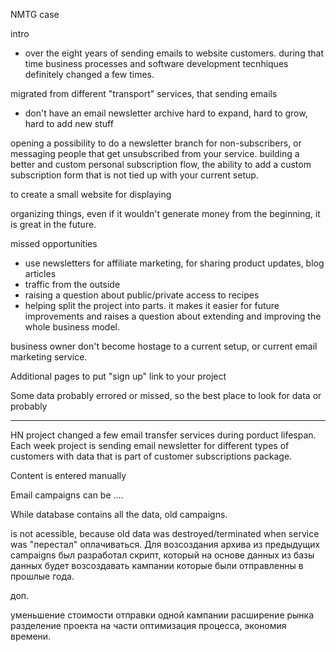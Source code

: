 NMTG case

intro 
- over the eight years of sending emails to website customers.
during that time business processes and software development tecnhiques definitely changed a few times. 

migrated from different "transport" services, that sending emails

- don't have an email newsletter archive
hard to expand, hard to grow, hard to add new stuff

opening a possibility to do a newsletter branch for non-subscribers, or messaging people that get unsubscribed from your service.
building a better and custom personal subscription flow, 
the ability to add a custom subscription form that is not tied up with your current setup.

to create a small website for displaying 



organizing things, even if it wouldn't generate money from the beginning, it is great in the future.


missed opportunities
- use newsletters for affiliate marketing, for sharing product updates, blog articles
- traffic from the outside
- raising a question about public/private access to recipes
- helping split the project into parts. it makes it easier for future improvements and raises a question about extending and improving the whole business model.

business owner don't become hostage to a current setup, or current email marketing service.

Additional pages to put "sign up" link to your project

Some data probably errored or missed, so the best place to look for data or probably


---


HN project changed a few email transfer services during porduct lifespan.
Each week project is sending email newsletter for different types of customers with data that is part of customer subscriptions package.

Content is entered manually

Email campaigns can be ....

While database contains all the data, old campaigns.

is not acessible, because old data was destroyed/terminated when service was "перестал" оплачиваться.
Для возсоздания архива из предыдущих campaigns был разработал скрипт, который на основе данных из базы данных будет возсоздавать кампании которые были отправленны в прошлые года.




доп.

уменьшение стоимости отправки одной кампании
расширение рынка
разделение проекта на части
оптимизация процесса, экономия времени.

